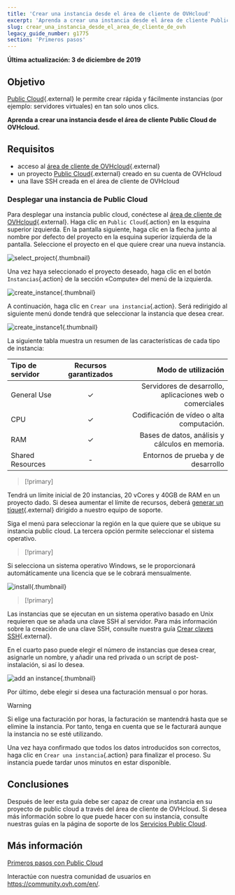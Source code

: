```yaml
---
title: 'Crear una instancia desde el área de cliente de OVHcloud'
excerpt: 'Aprenda a crear una instancia desde el área de cliente Public Cloud de OVHcloud'
slug: crear_una_instancia_desde_el_area_de_cliente_de_ovh
legacy_guide_number: g1775
section: 'Primeros pasos'
---
```


**Última actualización: 3 de diciembre de 2019**

## Objetivo

[Public Cloud](https://www.ovhcloud.com/es-es/public-cloud/){.external} le permite crear rápida y fácilmente instancias (por ejemplo: servidores virtuales) en tan solo unos clics.

**Aprenda a crear una instancia desde el área de cliente Public Cloud de OVHcloud.**

## Requisitos

* acceso al [área de cliente de OVHcloud](https://www.ovh.com/auth/?action=gotomanager){.external}
* un proyecto [Public Cloud](https://www.ovhcloud.com/es-es/public-cloud/){.external} creado en su cuenta de OVHcloud
* una llave SSH creada en el área de cliente de OVHcloud

### Desplegar una instancia de Public Cloud

Para desplegar una instancia public cloud, conéctese al [área de cliente de OVHcloud](https://www.ovh.com/auth/?action=gotomanager){.external}. Haga clic en `Public Cloud`{.action} en la esquina superior izquierda. En la pantalla siguiente, haga clic en la flecha junto al nombre por defecto del proyecto en la esquina superior izquierda de la pantalla. Seleccione el proyecto en el que quiere crear una nueva instancia.

![select_project](images/select_project.png){.thumbnail}

Una vez haya seleccionado el proyecto deseado, haga clic en el botón `Instancias`{.action} de la sección «Compute» del menú de la izquierda.

![create_instance](images/create_instance.png){.thumbnail}

A continuación, haga clic en `Crear una instancia`{.action}. Será redirigido al siguiente menú donde tendrá que seleccionar la instancia que desea crear.

![create_instance1](images/create_instance1.png){.thumbnail}

La siguiente tabla muestra un resumen de las características de cada tipo de instancia:

| Tipo de servidor | Recursos garantizados | Modo de utilización |
| :---         |     :---:      |          ---: |
| General Use   | ✓     | Servidores de desarrollo, aplicaciones web o comerciales    |
| CPU     | ✓       | Codificación de vídeo o alta computación.      |
| RAM   | ✓     | Bases de datos, análisis y cálculos en memoria.    |
| Shared Resources    | -       | Entornos de prueba y de desarrollo      |

> [!primary]
>
Tendrá un límite inicial de 20 instancias, 20 vCores y 40GB de RAM en un proyecto dado. Si desea aumentar el límite de recursos, deberá [generar un tíquet](https://www.ovh.com/manager/dedicated/index.html#/ticket){.external} dirigido a nuestro equipo de soporte.
>

Siga el menú para seleccionar la región en la que quiere que se ubique su instancia public cloud. La tercera opción permite seleccionar el sistema operativo.

> [!primary]
>
Si selecciona un sistema operativo Windows, se le proporcionará automáticamente una licencia que se le cobrará mensualmente.
>

![install](images/os_install.png){.thumbnail}

> [!primary]
>
Las instancias que se ejecutan en un sistema operativo basado en Unix requieren que se añada una clave SSH al servidor. Para más información sobre la creación de una clave SSH, consulte nuestra guía [Crear claves SSH](../crear-llave-ssh/){.external}.
>

En el cuarto paso puede elegir el número de instancias que desea crear, asignarle un nombre, y añadir una red privada o un script de post-instalación, si así lo desea.

![add an instance](images/configure_instance.png){.thumbnail}

Por último, debe elegir si desea una facturación mensual o por horas.

> [!warning]
>
>Si elige una facturación por horas, la facturación se mantendrá hasta que se elimine la instancia. Por tanto, tenga en cuenta que se le facturará aunque la instancia no se esté utilizando.
>


Una vez haya confirmado que todos los datos introducidos son correctos, haga clic en `Crear una instancia`{.action} para finalizar el proceso. Su instancia puede tardar unos minutos en estar disponible.

## Conclusiones

Después de leer esta guía debe ser capaz de crear una instancia en su proyecto de public cloud a través del área de cliente de OVHcloud. Si desea más información sobre lo que puede hacer con su instancia, consulte nuestras guías en la página de soporte de los [Servicios Public Cloud](../).

## Más información

[Primeros pasos con Public Cloud](../public-cloud-primeros-pasos/)

Interactúe con nuestra comunidad de usuarios en <https://community.ovh.com/en/>.
